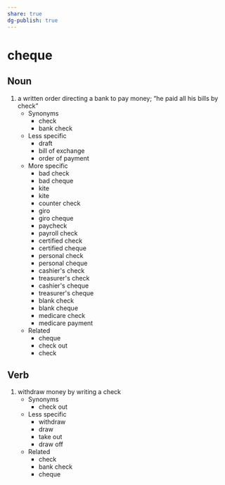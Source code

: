 ```yaml
---
share: true
dg-publish: true
---
```

# cheque


## Noun

1. a written order directing a bank to pay money; “he paid all his bills by check”
	- Synonyms
		- check
		- bank check
	- Less specific
		- draft
		- bill of exchange
		- order of payment
	- More specific
		- bad check
		- bad cheque
		- kite
		- kite
		- counter check
		- giro
		- giro cheque
		- paycheck
		- payroll check
		- certified check
		- certified cheque
		- personal check
		- personal cheque
		- cashier's check
		- treasurer's check
		- cashier's cheque
		- treasurer's cheque
		- blank check
		- blank cheque
		- medicare check
		- medicare payment
	- Related
		- cheque
		- check out
		- check

## Verb

1. withdraw money by writing a check
	- Synonyms
		- check out
	- Less specific
		- withdraw
		- draw
		- take out
		- draw off
	- Related
		- check
		- bank check
		- cheque

